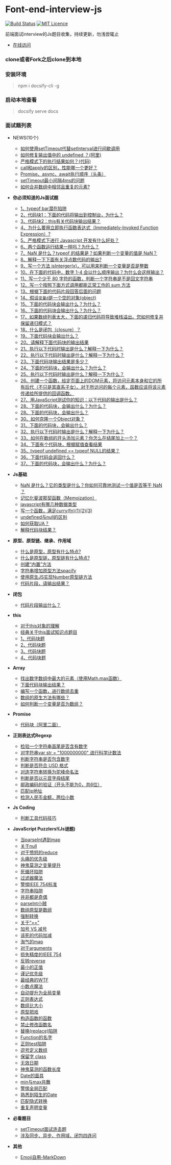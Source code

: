 # Font-end-interview-js

[![Build Status](https://travis-ci.org/nieyafei/front-end-interview-js.svg?branch=master)](https://travis-ci.org/nieyafei/front-end-interview-js)
[![MIT Licence](https://badges.frapsoft.com/os/mit/mit.svg?v=103)](https://opensource.org/licenses/mit-license.php)

前端面试interview的Js题目收集，持续更新，勿浅尝辄止

- [在线访问](http://codehtml.cn/front-end-interview-js/)

### clone或者Fork之后clone到本地

### 安装环境
> npm i docsify-cli -g

### 启动本地查看
> docsify serve docs

### 面试题列表
* NEWS(10个)<span class="new"></span>
  * [如何使用setTimeout代替setInterval进行间歇调用](./docs/basic/js-1-15.md)
  * [如何修复输出值中的 undefined ？(阿里)](./docs/basic/js-1-13.md)
  * [严格模式下的执行结果如何？(代码)](./docs/basic/js-1-12.md)
  * [call和apply的区别，性能哪一个更好？](./docs/basic/js-1-11.md)
  * [Promise、async、await执行顺序（头条）](./docs/promise/p-2.md)
  * [setTimeout最小间隔4ms的问题](./docs/basic/settimeout.md)
  * [如何合并数组中相邻且重复的元素?](./docs/basic/js-1-14.md)

* <strong>你必须知道的Js面试题</strong>
  * [1、typeof bar潜在陷阱 <i class='iconS'></i><i class='iconS'></i><i class='iconS'></i>](./docs/basic.md)
  * [2、代码块1：下面的代码将输出到控制台，为什么？](./docs/mustKnow/mk-1.md)
  * [3、代码块2：this有关代码块输出结果？<i class='iconS'></i><i class='iconS'></i><i class='iconS'></i>](./docs/mustKnow/mk-2.md)
  * [4、为什么要用立即执行函数表达式（Immediately-Invoked Function Expression）?](./docs/mustKnow/mk-3.md)
  * [5、严格模式下进行 Javascript 开发有什么好处？](./docs/mustKnow/mk-4.md)
  * [6、两个函数运行结果一样吗？为什么？](./docs/mustKnow/mk-5.md)
  * [7、NaN 是什么？typeof 的结果是？如果判断一个变量的值是 NaN？](./docs/mustKnow/mk-6.md)
  * [8、解释一下下面有关浮点数代码的输出?](./docs/mustKnow/mk-7.md)
  * [9、写一个方法 isInterger(x)，可以用来判断一个变量是否是整数](./docs/mustKnow/mk-8.md)
  * [10、在下面的代码中，数字 1-4 会以什么顺序输出？为什么会这样输出？](./docs/mustKnow/mk-9.md)
  * [11、写一个少于 80 字符的函数，判断一个字符串是不是回文字符串](./docs/mustKnow/mk-10.md)
  * [12、写一个按照下面方式调用都能正常工作的 sum 方法](./docs/mustKnow/mk-11.md)
  * [13、根据下面的代码片段回答后面的问题<i class='iconS'></i>](./docs/mustKnow/mk-12.md)
  * [14、假设`变量d`是一个空的对象(object)](./docs/mustKnow/mk-13.md)
  * [15、下面的代码块会输出什么？为什么？](./docs/mustKnow/mk-14.md)
  * [16、下面的代码块会输出什么？为什么？](./docs/mustKnow/mk-15.md)
  * [17、如果数组列表太大，下面的递归代码将导致堆栈溢出。您如何修复并保留递归模式？](./docs/mustKnow/mk-16.md)
  * [18、什么是闭包（closure）？](./docs/mustKnow/mk-17.md)
  * [19、下面代码块会输出什么？](./docs/mustKnow/mk-18.md)
  * [20、请解释下面代码块的输出结果](./docs/mustKnow/mk-19.md)
  * [21、执行以下代码时输出是什么？解释一下为什么？](./docs/mustKnow/mk-20.md)
  * [22、执行以下代码时输出是什么？解释一下为什么？](./docs/mustKnow/mk-21.md)
  * [23、下面代码块输出结果是多少？](./docs/mustKnow/mk-22.md)
  * [24、下面的代码块，会输出什么？为什么？](./docs/mustKnow/mk-23.md)
  * [25、执行以下代码时输出是什么？解释一下为什么？](./docs/mustKnow/mk-24.md)
  * [26、创建一个函数，给定页面上的DOM元素，将访问元素本身和它的所有后代（不只是其直系子女）。对于所访问的每个元素，函数应该将该元素传递给所提供的回调函数。](./docs/mustKnow/mk-25.md)
  * [27、用JavaScript测试你的知识：以下代码的输出是什么？<span class='new'></span>](./docs/mustKnow/mk-26.md)
  * [28、下面的代码块，会输出什么？为什么？<span class='new'></span>](./docs/mustKnow/mk-27.md)
  * [28、下面的代码块，会输出什么？](./docs/mustKnow/mk-28.md)
  * [30、如何克隆一个Object对象？](./docs/mustKnow/mk-29.md)
  * [31、下面的代码块，会输出什么？](./docs/mustKnow/mk-30.md)
  * [32、执行以下代码时输出是什么？解释一下为什么？](./docs/mustKnow/mk-31.md)
  * [33、如何在数组的开头添加元素？你怎么在结尾加上一个？](./docs/mustKnow/mk-32.md)
  * [34、下面有个代码块，根据赋值查看结果](./docs/mustKnow/mk-33.md)
  * [35、typeof undefined == typeof NULL的结果？](./docs/mustKnow/mk-34.md)
  * [36、下面代码会返回什么？](./docs/mustKnow/mk-35.md)
  * [37、下面的代码块，会输出什么？为什么？<span class='new'></span>](./docs/mustKnow/mk-36.md)

* <strong>Js基础</strong>
  * [NaN 是什么？它的类型是什么？你如何可靠地测试一个值是否等于 NaN ？](./docs/js-nan.md)
  * [<span></span>记忆化斐波那契函数（Memoization）](./docs/js-memoi.md)
  * [javascript有哪几种数据类型](./docs/basic/js-1-2.md)
  * [写一个函数，满足curry(fn)(1)(2)(3)](./docs/basic/js-1-3.md)
  * [undefined与null的区别](./docs/basic/js-1-7.md)
  * [如何获取UA？](./docs/basic/js-1-8.md)
  * [解释代码块结果？](./docs/basic/js-1-10.md)

* <strong>原型、原型链、继承、作用域</strong>
  * [什么是原型，原型有什么特点?](./docs/basic/pro-1.md)
  * [什么是原型链，原型链有什么特点?](./docs/basic/pro-2.md)
  * [创建“内置”方法 <i class='iconS'></i><i class='iconS'></i>](./docs/basic/js-1-1.md)
  * [字符串增加原型方法spacify](./docs/string-1.md)
  * [使用原生JS实现Number原型链方法](./docs/basic/js-1-4.md)
  * [代码片段，请输出结果？](./docs/basic/js-1-5.md)

* <strong>闭包</strong>
  * [<span></span>代码片段输出什么？<i class='iconS'></i><i class='iconS'></i>](./docs/bb-1.md)

* <strong>this</strong>
  * [对于this对象的理解](./docs/this/this-1.md)
  * [经典关于this面试知识点题目](./docs/this/this-6.md)
  * [1、代码块题](./docs/this/this-2.md)
  * [2、代码块题](./docs/this/this-3.md)
  * [3、代码块题](./docs/this/this-4.md)
  * [4、代码块题](./docs/this/this-5.md)
  
* <strong>Array</strong>
  * [找出数字数组中最大的元素（使用Math.max函数）](./docs/array/array-5.md)
  * [下面代码块输出结果？](./docs/array/array-1.md)
  * [编写一个函数，进行数组去重](./docs/array/array-2.md)
  * [数组的原生方法有哪些？](./docs/array/array-3.md)
  * [如何判断一个变量是否为数组？<i class='iconS'></i><i class='iconS'></i>](./docs/array/array-4.md)

* <strong>Promise</strong>
  * [<span></span>代码块（阿里二面）<span class="new"></span>](./docs/promise-1.md)

* <strong>正则表达式Regexp</strong>
  * [检验一个字符串首尾是否含有数字 <i class='iconS'></i><i class='iconS'></i>](./docs/regexp/regexp-1.md)
  * [对字符串var str = "1000000000" 进行科学计数法](./docs/regexp/regexp-2.md)
  * [判断字符串是否包含数字](./docs/regexp/regexp-4.md)
  * [判断是否符合 USD 格式](./docs/regexp/regexp-5.md)
  * [对连字符串转换为驼峰命名法](./docs/regexp/regexp-6.md)
  * [判断是否以元音字母结尾](./docs/regexp/regexp-7.md)
  * [邮政编码的验证（开头不能为0，共6位）](./docs/regexp/regexp-8.md)
  * [匹配ip地址](./docs/regexp/regexp-9.md)
  * [检测人民币金额，两位小数](./docs/regexp/regexp-10.md)

* <strong>Js Coding</strong>
  * [判断工具代码技巧](./docs/codes.md)

* <strong>JavaScript Puzzlers!(Js谜题)</strong>
  * [当parseInt遇到map](./docs/reallyKnow/rk-1.md)
  * [关于null](.docs/reallyKnow/rk-2.md)
  * [对于愤怒的reduce](.docs/reallyKnow/rk-3.md)
  * [头痛的优先级](.docs/reallyKnow/rk-4.md)
  * [神鬼莫测之变量提升](.docs/reallyKnow/rk-5.md)
  * [死循环陷阱](.docs/reallyKnow/rk-6.md)
  * [过滤器魔法](.docs/reallyKnow/rk-7.md)
  * [警惕IEEE 754标准](.docs/reallyKnow/rk-8.md)
  * [字符串陷阱](.docs/reallyKnow/rk-9.md)
  * [并非都是奇偶](.docs/reallyKnow/rk-10.md)
  * [parseInt小贼](.docs/reallyKnow/rk-11.md)
  * [数组原型是数组](.docs/reallyKnow/rk-12.md)
  * [强制转换](.docs/reallyKnow/rk-13.md)
  * [关于“==”](.docs/reallyKnow/rk-14.md)
  * [加号 VS 减号](.docs/reallyKnow/rk-15.md)
  * [该死的代码加减](.docs/reallyKnow/rk-16.md)
  * [淘气的map](.docs/reallyKnow/rk-17.md)
  * [<span></span>对于arguments](.docs/reallyKnow/rk-18.md)
  * [损失精度的IEEE 754](.docs/reallyKnow/rk-19.md)
  * [反转reverse](.docs/reallyKnow/rk-20.md)
  * [最小的正值](.docs/reallyKnow/rk-21.md)
  * [谨记优先级](.docs/reallyKnow/rk-22.md)
  * [最经典的WTF](.docs/reallyKnow/rk-23.md)
  * [小数点魔法](.docs/reallyKnow/rk-24.md)
  * [自动提升为全局变量](.docs/reallyKnow/rk-25.md)
  * [正则表达式](.docs/reallyKnow/rk-26.md)
  * [数组比大小](.docs/reallyKnow/rk-27.md)
  * [原型把戏](.docs/reallyKnow/rk-28.md)
  * [构造函数的函数](.docs/reallyKnow/rk-29.md)
  * [禁止修改函数名](.docs/reallyKnow/rk-30.md)
  * [替换(replace)陷阱](.docs/reallyKnow/rk-31.md)
  * [Function的名字](.docs/reallyKnow/rk-32.md)
  * [正则test陷阱](.docs/reallyKnow/rk-33.md)
  * [逗号定义数组](.docs/reallyKnow/rk-34.md)
  * [保留字 class](.docs/reallyKnow/rk-35.md)
  * [无效日期](.docs/reallyKnow/rk-36.md)
  * [神鬼莫测的函数长度](.docs/reallyKnow/rk-37.md)
  * [Date的面具](.docs/reallyKnow/rk-38.md)
  * [min与max共舞](.docs/reallyKnow/rk-39.md)
  * [警惕全局匹配](.docs/reallyKnow/rk-40.md)
  * [熟悉到陌生的Date](.docs/reallyKnow/rk-41.md)
  * [匹配隐式转换](.docs/reallyKnow/rk-42.md)
  * [重复声明变量](.docs/reallyKnow/rk-43.md)

* <strong>必看题目</strong>
  * [<span></span>setTimeout面试连击题](./docs/important-1.md)
  * [涉及同步、异步、作用域、闭包四连问](./docs/important/im-2.md)

* <strong>其他</strong>
  * [Emoji自用-MarkDown](./docs/emoji.md)